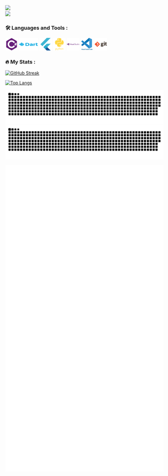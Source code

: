 <div id="header" align="left">
  <img src="https://media.giphy.com/media/WTjXuYA2y4o3UZly3W/giphy.gif" width="100"/>
</div>
<div id="badges" align="left">
  <a href="https://t.me/samuramaks">
    <img src="https://img.shields.io/badge/Samuramaks-9cf?logo=Telegram&logoColor=white"/>
  </a>


### :hammer_and_wrench: Languages and Tools :
<div> 
<img src = "https://github.com/devicons/devicon/blob/master/icons/csharp/csharp-plain.svg" title = "C#" alt="C#" width="40" height="40"/>
<img src = "https://github.com/devicons/devicon/blob/master/icons/dart/dart-plain-wordmark.svg" title = "Dart" alt="Dart" width="60" height="40"/>
<img src = "https://github.com/devicons/devicon/blob/master/icons/flutter/flutter-original.svg" title = "Flutter" alt="Flutter" width="40" height="40"/>
<img src = "https://github.com/devicons/devicon/blob/master/icons/python/python-plain-wordmark.svg" title = "Python" alt="Python" width="40" height="40"/>
<img src = "https://github.com/devicons/devicon/blob/master/icons/visualstudio/visualstudio-plain-wordmark.svg" title = "VS" alt="VS" width="40" height="40"/>
<img src = "https://github.com/devicons/devicon/blob/master/icons/vscode/vscode-original-wordmark.svg" title = "VS Code" alt="VS Code" width="40" height="40"/>
<img src = "https://github.com/devicons/devicon/blob/master/icons/git/git-original-wordmark.svg" title = "Git" alt="Git" width="40" height="40"/>
</div>
 
### :fire: My Stats :
[![GitHub Streak](http://github-readme-streak-stats.herokuapp.com?user=samuramaks&theme=dark&background=000000)](https://git.io/streak-stats)

[![Top Langs](https://github-readme-stats.vercel.app/api/top-langs/?username=samuramaks&layout=compact&theme=vision-friendly-dark)](https://github.com/anuraghazra/github-readme-stats)

![github contribution grid snake animation](https://raw.githubusercontent.com/Samuramaks/Samuramaks/output/github-snake.svg#gh-dark-mode-only)
![github contribution grid snake animation](https://raw.githubusercontent.com/Samuramaks/Samuramaks/output/github-snake.svg#gh-light-mode-only)

[<img align="left" alt="If you see this, it means my metrics are not working" src="https://raw.githubusercontent.com/Samuramaks/Samuramaks/main/github-metrics.svg">](https://github.com/Samuramaks/Samuramaks)
#
